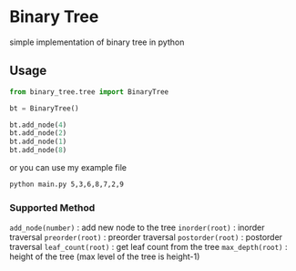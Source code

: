 # Binary Tree
simple implementation of binary tree in python

## Usage

```python
from binary_tree.tree import BinaryTree

bt = BinaryTree()

bt.add_node(4)
bt.add_node(2)
bt.add_node(1)
bt.add_node(8)
```
or you can use my example file

```bash
python main.py 5,3,6,8,7,2,9
```

### Supported Method
`add_node(number)` : add new node to the tree 
`inorder(root)` : inorder traversal 
`preorder(root)` : preorder traversal 
`postorder(root)` : postorder traversal 
`leaf_count(root)` : get leaf count from the tree 
`max_depth(root)` : height of the tree (max level of the tree is height-1)


